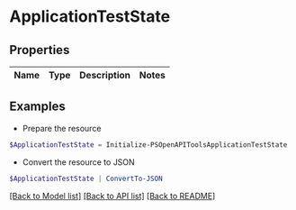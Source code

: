 # ApplicationTestState
## Properties

Name | Type | Description | Notes
------------ | ------------- | ------------- | -------------

## Examples

- Prepare the resource
```powershell
$ApplicationTestState = Initialize-PSOpenAPIToolsApplicationTestState 
```

- Convert the resource to JSON
```powershell
$ApplicationTestState | ConvertTo-JSON
```

[[Back to Model list]](../README.md#documentation-for-models) [[Back to API list]](../README.md#documentation-for-api-endpoints) [[Back to README]](../README.md)

